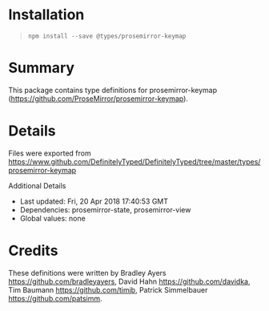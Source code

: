 # Installation
> `npm install --save @types/prosemirror-keymap`

# Summary
This package contains type definitions for prosemirror-keymap (https://github.com/ProseMirror/prosemirror-keymap).

# Details
Files were exported from https://www.github.com/DefinitelyTyped/DefinitelyTyped/tree/master/types/prosemirror-keymap

Additional Details
 * Last updated: Fri, 20 Apr 2018 17:40:53 GMT
 * Dependencies: prosemirror-state, prosemirror-view
 * Global values: none

# Credits
These definitions were written by Bradley Ayers <https://github.com/bradleyayers>, David Hahn <https://github.com/davidka>, Tim Baumann <https://github.com/timjb>, Patrick Simmelbauer <https://github.com/patsimm>.
